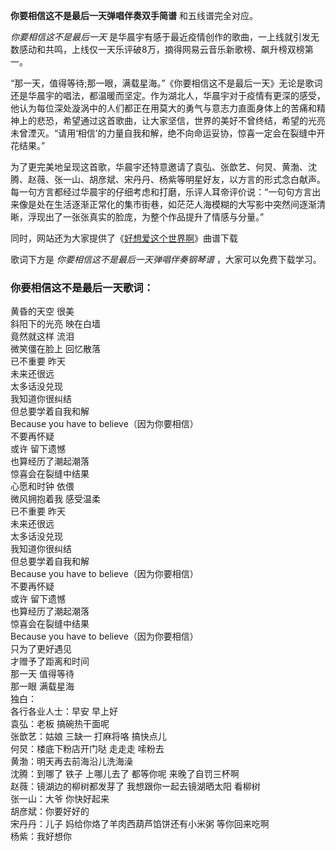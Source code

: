 

**你要相信这不是最后一天弹唱伴奏双手简谱** 和五线谱完全对应。

_你要相信这不是最后一天_ 是华晨宇有感于最近疫情创作的歌曲，一上线就引发无数感动和共鸣，上线仅一天乐评破8万，摘得网易云音乐新歌榜、飙升榜双榜第一。

“那一天，值得等待;那一眼，满载星海。”《你要相信这不是最后一天》无论是歌词还是华晨宇的唱法，都温暖而坚定。作为湖北人，华晨宇对于疫情有更深的感受，他认为每位深处漩涡中的人们都正在用莫大的勇气与意志力直面身体上的苦痛和精神上的悲恐，希望通过这首歌曲，让大家坚信，世界的美好不曾终结，希望的光亮未曾湮灭。“请用‘相信’的力量自我和解，绝不向命运妥协，惊喜一定会在裂缝中开花结果。”

为了更完美地呈现这首歌，华晨宇还特意邀请了袁弘、张歆艺、何炅、黄渤、沈腾、赵薇、张一山、胡彦斌、宋丹丹、杨紫等明星好友，以方言的形式念白献声。每一句方言都经过华晨宇的仔细考虑和打磨，乐评人耳帝评价说：“一句句方言出来像是处在生活逐渐正常化的集市街巷，如茫茫人海模糊的大写影中突然间逐渐清晰，浮现出了一张张真实的脸庞，为整个作品提升了情感与分量。”

同时，网站还为大家提供了《[好想爱这个世界啊](Music-11030-好想爱这个世界啊-华晨宇新歌温暖助力抑郁症患者.html
"好想爱这个世界啊")》曲谱下载

歌词下方是 _你要相信这不是最后一天弹唱伴奏钢琴谱_ ，大家可以免费下载学习。

### 你要相信这不是最后一天歌词：

黄昏的天空 很美  
斜阳下的光亮 映在白墙  
竟然就这样 流泪  
微笑僵在脸上 回忆散落  
已不重要 昨天  
未来还很远  
太多话没兑现  
我知道你很纠结  
但总要学着自我和解  
Because you have to believe（因为你要相信）  
不要再怀疑  
或许 留下遗憾  
也算经历了潮起潮落  
惊喜会在裂缝中结果  
心愿和时钟 依偎  
微风拥抱着我 感受温柔  
已不重要 昨天  
未来还很远  
太多话没兑现  
我知道你很纠结  
但总要学着自我和解  
Because you have to believe（因为你要相信）  
不要再怀疑  
或许 留下遗憾  
也算经历了潮起潮落  
惊喜会在裂缝中结果  
Because you have to believe（因为你要相信）  
只为了更好遇见  
才赠予了距离和时间  
那一天 值得等待  
那一眼 满载星海  
独白：  
各行各业人士：早安 早上好  
袁弘：老板 搞碗热干面呢  
张歆艺：姑娘 三缺一 打麻将咯 搞快点儿  
何炅：楼底下粉店开门哒 走走走 嗦粉去  
黄渤：明天再去前海沿儿洗海澡  
沈腾：到哪了 铁子 上哪儿去了 都等你呢 来晚了自罚三杯啊  
赵薇：镜湖边的柳树都发芽了 我想跟你一起去镜湖晒太阳 看柳树  
张一山：大爷 你快好起来  
胡彦斌：你要好好的  
宋丹丹：儿子 妈给你烙了羊肉西葫芦馅饼还有小米粥 等你回来吃啊  
杨紫：我好想你

